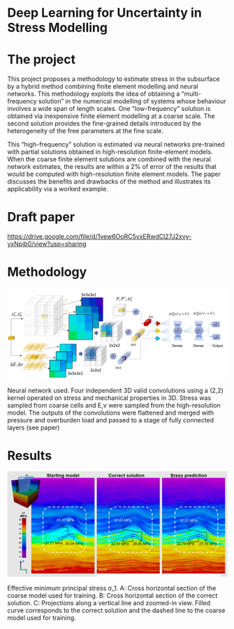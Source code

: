 ﻿# Deep Learning for Uncertainty in Stress Modelling 



# The project 
This project proposes a methodology to estimate stress in the subsurface by a hybrid method 
combining finite element modelling and neural networks. This methodology exploits the idea 
of obtaining a “multi-frequency solution” in the numerical modelling of systems whose behaviour
 involves a wide span of length scales. One “low-frequency” solution is obtained via inexpensive 
 finite element modelling at a coarse scale. The second solution provides the fine-grained 
 details introduced by the heterogeneity of the free parameters at the fine scale. 
 
 This “high-frequency” solution is estimated via neural networks pre-trained with partial 
 solutions obtained in high-resolution finite-element models. When the coarse finite element 
 solutions are combined with the neural network estimates, the results are within  a 2% 
 of error of the results that would be computed with high-resolution finite element models.
 The  paper discusses the benefits and drawbacks of the method and illustrates its applicability 
 via a worked example.
 
# Draft paper
 https://drive.google.com/file/d/1vew6OoRC5vxERwdCl27J2xvy-yxNpib0/view?usp=sharing
 
# Methodology   
![](/network.PNG)
<p>Neural network used. Four independent 3D valid convolutions using a (2,2) kernel  
operated on stress and mechanical properties in 3D. Stress was sampled from coarse 
cells and E,ν were sampled from the high-resolution model. The outputs of the 
convolutions were flattened and merged with  pressure and overburden load and passed 
to a stage of  fully connected layers (see paper)</p>

# Results  
![](/FrontPage2.png)
<p>Effective minimum principal stress σ_1. A: Cross horizontal section of the coarse 
model used for training. B: Cross horizontal section of the correct solution. 
C: Projections along a vertical line and zoomed-in view. Filled curve corresponds 
to the correct solution and the dashed line to the coarse model used for training. 
</p>
